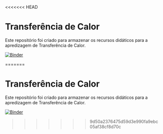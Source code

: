 <<<<<<< HEAD
# Transferência de Calor
 Este repositório foi criado para armazenar os recursos didáticos para a apredizagem de Transferência de Calor.
 
 [![Binder](https://mybinder.org/badge_logo.svg)](https://mybinder.org/v2/gh/nuglock/HeatTransfer/master)
 

 

 
 
=======
# Transferência de Calor
 Este repositório foi criado para armazenar os recursos didáticos para a apredizagem de Transferência de Calor.
 
 [![Binder](https://mybinder.org/badge_logo.svg)](https://mybinder.org/v2/gh/nuglock/HeatTransfer/master)
 

 

 
 
>>>>>>> 9d50a2376475d59d3e990fa9ebc05af38cf8d70c

